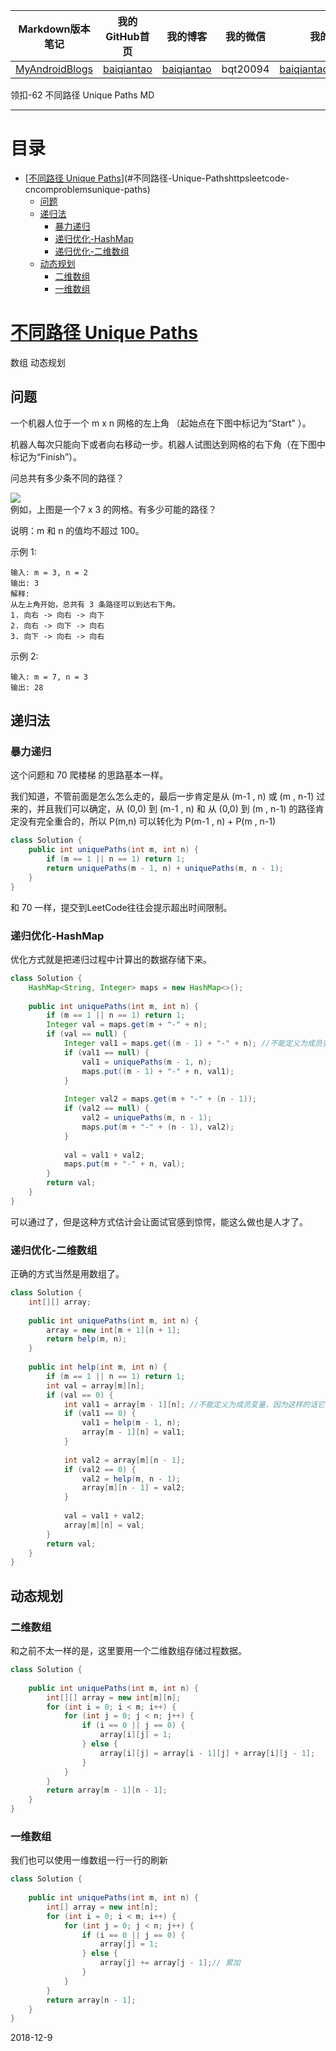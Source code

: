| Markdown版本笔记 | 我的GitHub首页 | 我的博客 | 我的微信 | 我的邮箱 |  
| :------------: | :------------: | :------------: | :------------: | :------------: |  
| [MyAndroidBlogs][Markdown] | [baiqiantao][GitHub] | [baiqiantao][博客] | bqt20094 | baiqiantao@sina.com |  
  
[Markdown]:https://github.com/baiqiantao/MyAndroidBlogs  
[GitHub]:https://github.com/baiqiantao  
[博客]:http://www.cnblogs.com/baiqiantao/  
  
领扣-62 不同路径 Unique Paths MD  
***  
目录  
===  

- [[不同路径 Unique Paths](https://leetcode-cn.com/problems/unique-paths/)](#不同路径-Unique-Pathshttpsleetcode-cncomproblemsunique-paths)
	- [问题](#问题)
	- [递归法](#递归法)
		- [暴力递归](#暴力递归)
		- [递归优化-HashMap](#递归优化-HashMap)
		- [递归优化-二维数组](#递归优化-二维数组)
	- [动态规划](#动态规划)
		- [二维数组](#二维数组)
		- [一维数组](#一维数组)
  
# [不同路径 Unique Paths](https://leetcode-cn.com/problems/unique-paths/)  
数组 动态规划  
  
## 问题  
一个机器人位于一个 m x n 网格的左上角 （起始点在下图中标记为“Start” ）。  
  
机器人每次只能向下或者向右移动一步。机器人试图达到网格的右下角（在下图中标记为“Finish”）。  
  
问总共有多少条不同的路径？  
  
![](https://assets.leetcode-cn.com/aliyun-lc-upload/uploads/2018/10/22/robot_maze.png)  
例如，上图是一个7 x 3 的网格。有多少可能的路径？  
  
说明：m 和 n 的值均不超过 100。  
  
示例 1:  
  
    输入: m = 3, n = 2  
    输出: 3  
    解释:  
    从左上角开始，总共有 3 条路径可以到达右下角。  
    1. 向右 -> 向右 -> 向下  
    2. 向右 -> 向下 -> 向右  
    3. 向下 -> 向右 -> 向右  
  
示例 2:  
  
    输入: m = 7, n = 3  
    输出: 28  
  
## 递归法  
### 暴力递归  
这个问题和 70 爬楼梯 的思路基本一样。  
  
我们知道，不管前面是怎么怎么走的，最后一步肯定是从 (m-1 , n) 或 (m , n-1) 过来的，并且我们可以确定，从 (0,0) 到 (m-1 , n) 和 从 (0,0) 到 (m , n-1) 的路径肯定没有完全重合的，所以 P(m,n) 可以转化为 P(m-1 , n) + P(m , n-1)  
  
```java  
class Solution {  
    public int uniquePaths(int m, int n) {  
        if (m == 1 || n == 1) return 1;  
        return uniquePaths(m - 1, n) + uniquePaths(m, n - 1);  
    }  
}  
```  
  
和 70 一样，提交到LeetCode往往会提示超出时间限制。  
  
### 递归优化-HashMap  
优化方式就是把递归过程中计算出的数据存储下来。  
  
```java  
class Solution {  
    HashMap<String, Integer> maps = new HashMap<>();  
  
    public int uniquePaths(int m, int n) {  
        if (m == 1 || n == 1) return 1;  
        Integer val = maps.get(m + "-" + n);  
        if (val == null) {  
            Integer val1 = maps.get((m - 1) + "-" + n); //不能定义为成员变量，因为这样的话它的值会被多个函数调用同时修改  
            if (val1 == null) {  
                val1 = uniquePaths(m - 1, n);  
                maps.put((m - 1) + "-" + n, val1);  
            }  
  
            Integer val2 = maps.get(m + "-" + (n - 1));  
            if (val2 == null) {  
                val2 = uniquePaths(m, n - 1);  
                maps.put(m + "-" + (n - 1), val2);  
            }  
  
            val = val1 + val2;  
            maps.put(m + "-" + n, val);  
        }  
        return val;  
    }  
}  
```  
  
可以通过了，但是这种方式估计会让面试官感到惊愕，能这么做也是人才了。  
  
### 递归优化-二维数组  
正确的方式当然是用数组了。  
  
```java  
class Solution {  
    int[][] array;  
  
    public int uniquePaths(int m, int n) {  
        array = new int[m + 1][n + 1];  
        return help(m, n);  
    }  
  
    public int help(int m, int n) {  
        if (m == 1 || n == 1) return 1;  
        int val = array[m][n];  
        if (val == 0) {  
            int val1 = array[m - 1][n]; //不能定义为成员变量，因为这样的话它的值会被多个函数调用同时修改  
            if (val1 == 0) {  
                val1 = help(m - 1, n);  
                array[m - 1][n] = val1;  
            }  
  
            int val2 = array[m][n - 1];  
            if (val2 == 0) {  
                val2 = help(m, n - 1);  
                array[m][n - 1] = val2;  
            }  
  
            val = val1 + val2;  
            array[m][n] = val;  
        }  
        return val;  
    }  
}  
```  
  
## 动态规划  
### 二维数组  
和之前不太一样的是，这里要用一个二维数组存储过程数据。  
  
```java  
class Solution {  
  
    public int uniquePaths(int m, int n) {  
        int[][] array = new int[m][n];  
        for (int i = 0; i < m; i++) {  
            for (int j = 0; j < n; j++) {  
                if (i == 0 || j == 0) {  
                    array[i][j] = 1;  
                } else {  
                    array[i][j] = array[i - 1][j] + array[i][j - 1];  
                }  
            }  
        }  
        return array[m - 1][n - 1];  
    }  
}  
```  
  
### 一维数组  
我们也可以使用一维数组一行一行的刷新  
  
```java  
class Solution {  
  
    public int uniquePaths(int m, int n) {  
        int[] array = new int[n];  
        for (int i = 0; i < m; i++) {  
            for (int j = 0; j < n; j++) {  
                if (i == 0 || j == 0) {  
                    array[j] = 1;  
                } else {  
                    array[j] += array[j - 1];// 累加  
                }  
            }  
        }  
        return array[n - 1];  
    }  
}  
```  
  
2018-12-9  
